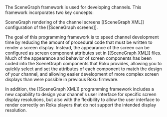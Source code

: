 The SceneGraph framework is used for developing channels. This framework incorporates two key concepts:

SceneGraph rendering of the channel screens
[[SceneGraph XML]] configuration of the [[SceneGraph screens]].

The goal of this programming framework is to speed channel development time by reducing the amount of procedural code that must be written to render a screen display. Instead, the appearance of the screen can be configured as screen component attributes set in [[SceneGraph XML]] files. Much of the appearance and behavior of screen components has been coded into the SceneGraph components that Roku provides, allowing you to quickly select and set the attributes of each component to match the design of your channel, and allowing easier development of more complex screen displays than were possible in previous Roku firmware.

In addition, the [[SceneGraph XML]] programming framework includes a new capability to design your channel's user interface for specific screen display resolutions, but also with the flexibility to allow the user interface to render correctly on Roku players that do not support the intended display resolution.